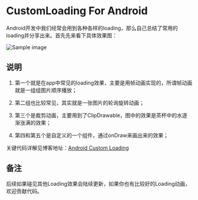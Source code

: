 CustomLoading For Android
=============

Android开发中我们经常会用到各种各样的loading，那么自己总结了常用的loading并分享出来。首先先来看下具体效果图：

![Sample image](https://raw.github.com/stormzhang/CustomLoading/master/snap.png)

##  说明

1. 第一个就是在app中常见的loading效果，主要是用帧动画实现的，所谓帧动画就是一组组图片顺序播放；

2. 第二组也比较常见，其实就是一张图片的轮询旋转动画；

3. 第三个是裁剪动画，主要用到了ClipDrawable，图中的效果是茶杯中的水逐渐涨满的效果；

4. 第四和第五个是自定义的一个组件，通过onDraw来画出来的效果；

关键代码详解见博客地址：[Android Custom Loading](http://stormzhang.github.io/blog/2013/11/15/android-custom-loading/)

## 备注

后续如果碰见其他Loading效果会陆续更新，如果你也有比较好的Loading动画，欢迎贡献代码。